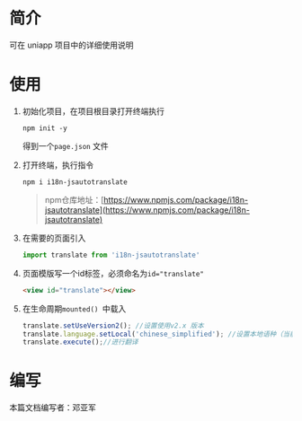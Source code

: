 
# 简介
可在 uniapp 项目中的详细使用说明

# 使用

1. 初始化项目，在项目根目录打开终端执行

   ```shell
   npm init -y
   ```

   得到一个`page.json` 文件

2. 打开终端，执行指令

   ```shell
   npm i i18n-jsautotranslate		
   ```

   > npm仓库地址：[https://www.npmjs.com/package/i18n-jsautotranslate](https://www.npmjs.com/package/i18n-jsautotranslate)

3. 在需要的页面引入

   ```js
   import translate from 'i18n-jsautotranslate'
   ```

4. 页面模版写一个id标签，必须命名为`id="translate"`

   ```html
   <view id="translate"></view>
   ```

5. 在生命周期`mounted() `中载入

   ```js
   translate.setUseVersion2(); //设置使用v2.x 版本
   translate.language.setLocal('chinese_simplified'); //设置本地语种（当前网页的语种）。如果不设置，默认自动识别当前网页显示文字的语种。 可填写如 'english'、'chinese_simplified' 等，具体参见文档下方关于此的说明。
   translate.execute();//进行翻译
   ```



# 编写
本篇文档编写者：邓亚军

